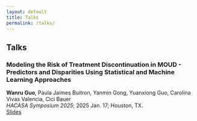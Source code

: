 ```yaml
---
layout: default
title: Talks
permalink: /talks/
---
```


## Talks

### Modeling the Risk of Treatment Discontinuation in MOUD - Predictors and Disparities Using Statistical and Machine Learning Approaches  
**Wanru Guo**, Paula Jaimes Buitron, Yanmin Gong, Yuanxiong Guo, Carolina Vivas Valencia, Cici Bauer<br> 
*HACASA Symposium 2025*; 2025 Jan. 17; Houston, TX.<br>
[Slides](/assets/publications/WGUO%20finale%20Presentation_allgroup.pptx) 

<!--
### Identifying Rare Cell Populations and Improving Single Cell Clustering Accuracy Using the RECOMBINE Algorithm  
**Wanru Guo**, Xubin Li, Anil Korkut<br>
*International Biometrics Conference 2024*; 2024 Dec. 6-9; Atlanta, GA.<br>
[Slides](/assets/publications/RECOMBINE%20ppt.pptx) 
--> 
